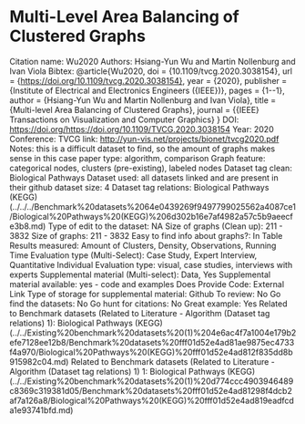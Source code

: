 # Multi-Level Area Balancing of Clustered Graphs

Citation name: Wu2020
Authors: Hsiang-Yun Wu and Martin Nollenburg  and Ivan Viola
Bibtex: @article{Wu2020,
doi = {10.1109/tvcg.2020.3038154},
url = {https://doi.org/10.1109/tvcg.2020.3038154},
year = {2020},
publisher = {Institute of Electrical and Electronics Engineers ({IEEE})},
pages = {1--1},
author = {Hsiang-Yun Wu and Martin Nollenburg and Ivan Viola},
title = {Multi-level Area Balancing of Clustered Graphs},
journal = {{IEEE} Transactions on Visualization and Computer Graphics}
}
DOI: https://doi.org/https://doi.org/10.1109/TVCG.2020.3038154
Year: 2020
Conference: TVCG
link: http://yun-vis.net/projects/bionet/tvcg2020.pdf
Notes: this is a difficult dataset to find, so the amount of graphs makes sense in this case
paper type: algorithm, comparison
Graph feature: categorical nodes, clusters (pre-existing), labeled nodes
Dataset tag clean: Biological Pathways
Dataset used: all datasets linked and are present in their github
dataset size: 4
Dataset tag relations: Biological Pathways (KEGG) (../../../Benchmark%20datasets%2064e0439269f9497799025562a4087ce1/Biological%20Pathways%20(KEGG)%206d302b16e7af4982a57c5b9aeecfe3b8.md)
Type of edit to the dataset: NA
Size of graphs (Clean up): 211 - 3832
Size of graphs: 211 - 3832
Easy to find info about graphs?: In Table
Results measured: Amount of Clusters, Density, Observations, Running Time
Evaluation type (Multi-Select): Case Study, Expert Interview, Quantitative Individual
Evaluation type: visual, case studies, interviews with experts
Supplemental material (Multi-select): Data, Yes
Supplemental material available: yes - code and examples
Does Provide Code: External Link
Type of storage for supplemental material: Github
To review: No
Go find the datasets: No
Go hunt for citations: No
Great example: Yes
Related to Benchmark datasets (Related to Literature - Algorithm (Dataset tag relations) 1): Biological Pathways (KEGG) (../../Existing%20benchmark%20datasets%20(1)%204e6ac4f7a1004e179b2efe7128ee12b8/Benchmark%20datasets%20fff01d52e4ad81ae9875ec4733f4a970/Biological%20Pathways%20(KEGG)%20fff01d52e4ad812f835dd8b915982c04.md)
Related to Benchmark datasets (Related to Literature - Algorithm (Dataset tag relations) 1) 1: Biological Pathways (KEGG) (../../Existing%20benchmark%20datasets%20(1)%20d774ccc4903946489c8369c319381d05/Benchmark%20datasets%20fff01d52e4ad81298f4dcb2af7a126a8/Biological%20Pathways%20(KEGG)%20fff01d52e4ad819eadfcda1e93741bfd.md)